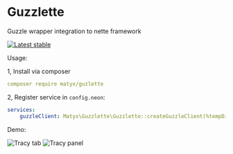 # Guzzlette
Guzzle wrapper integration to nette framework

[![Latest stable](https://img.shields.io/packagist/v/matyx/guzzlette.svg)](https://packagist.org/packages/matyx/guzzlette)

Usage:

1, Install via composer
```yaml
composer require matyx/guzlette
```


2, Register service in `config.neon`:
```yaml
services:
	guzzleClient: Matyx\Guzzlette\Guzzlette::createGuzzleClient(%tempDir%, ['base_uri' = %apiBaseUri%])
```


Demo:

![Tracy tab](https://raw.githubusercontent.com/matyx/Guzzlette/master/docs/guzzleta-tab.png?token=AHlnAZmc1MSg4bMnZ8u2bpr4Aawt3sfKks5XK5JrwA%3D%3D)
![Tracy panel](https://raw.githubusercontent.com/matyx/Guzzlette/master/docs/guzzlete-panel.png?token=AHlnAUE7Eh0ZHL9uHyQ-d9hmE-fFK7zbks5XK5KQwA%3D%3D)

